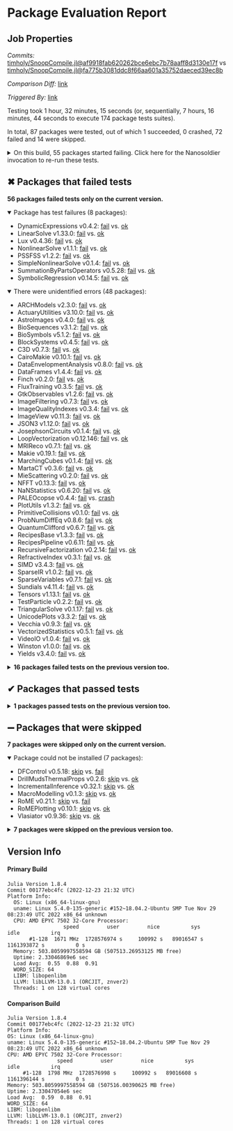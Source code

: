 # Package Evaluation Report

## Job Properties

*Commits:* [timholy/SnoopCompile.jl@af9918fab620262bce6ebc7b78aaff8d3130e17f](https://github.com/timholy/SnoopCompile.jl/commit/af9918fab620262bce6ebc7b78aaff8d3130e17f) vs [timholy/SnoopCompile.jl@fa775b3081ddc8f66aa601a35752daeced39ec8b](https://github.com/timholy/SnoopCompile.jl/commit/fa775b3081ddc8f66aa601a35752daeced39ec8b)

*Comparison Diff:* [link](https://github.com/timholy/SnoopCompile.jl/compare/fa775b3081ddc8f66aa601a35752daeced39ec8b..af9918fab620262bce6ebc7b78aaff8d3130e17f)

*Triggered By:* [link](https://github.com/timholy/SnoopCompile.jl/pull/335#issuecomment-1375912606)

Testing took 1 hour, 32 minutes, 15 seconds (or, sequentially, 7 hours, 16 minutes, 44 seconds to execute 174 package tests suites).

In total, 87 packages were tested, out of which 1 succeeded, 0 crashed, 72 failed and 14 were skipped.


<details><summary>On this build, 55 packages started failing. Click here for the Nanosoldier invocation to re-run these tests.</summary>
<p>

```
@nanosoldier `runtests(["ProbNumDiffEq", "Makie", "RecipesBase", "BioSymbols", "SIMD", "PrimitiveCollisions", "C3D", "MieScattering", "PlotUtils", "JSON3", "MarchingCubes", "RefractiveIndex", "MartaCT", "RecipesPipeline", "BioSequences", "SimpleNonlinearSolve", "SparseIR", "TriangularSolve", "Winston", "RecursiveFactorization", "SparseVariables", "NaNStatistics", "AstroImages", "Vecchia", "PSSFSS", "VectorizedStatistics", "LinearSolve", "QuantumClifford", "Tensors", "Finch", "VideoIO", "GtkObservables", "ARCHModels", "NFFT", "ActuaryUtilities", "ImageView", "DynamicExpressions", "JosephsonCircuits", "UnicodePlots", "Yields", "ImageQualityIndexes", "DataEnvelopmentAnalysis", "NonlinearSolve", "ImageFiltering", "CairoMakie", "FluxTraining", "TestParticle", "MRIReco", "SymbolicRegression", "LoopVectorization", "Sundials", "DataFrames", "SummationByPartsOperators", "BlockSystems", "Lux"])`
```

</p>
</details>


## ✖ Packages that failed tests

**56 packages failed tests only on the current version.**

<details open><summary>Package has test failures (8 packages):</summary>
<p>


- DynamicExpressions v0.4.2: [fail](https://s3.amazonaws.com/julialang-reports/nanosoldier/pkgeval/by_hash/af9918f_vs_fa775b3/DynamicExpressions.primary.log) vs. [ok](https://s3.amazonaws.com/julialang-reports/nanosoldier/pkgeval/by_hash/af9918f_vs_fa775b3/DynamicExpressions.against.log)
- LinearSolve v1.33.0: [fail](https://s3.amazonaws.com/julialang-reports/nanosoldier/pkgeval/by_hash/af9918f_vs_fa775b3/LinearSolve.primary.log) vs. [ok](https://s3.amazonaws.com/julialang-reports/nanosoldier/pkgeval/by_hash/af9918f_vs_fa775b3/LinearSolve.against.log)
- Lux v0.4.36: [fail](https://s3.amazonaws.com/julialang-reports/nanosoldier/pkgeval/by_hash/af9918f_vs_fa775b3/Lux.primary.log) vs. [ok](https://s3.amazonaws.com/julialang-reports/nanosoldier/pkgeval/by_hash/af9918f_vs_fa775b3/Lux.against.log)
- NonlinearSolve v1.1.1: [fail](https://s3.amazonaws.com/julialang-reports/nanosoldier/pkgeval/by_hash/af9918f_vs_fa775b3/NonlinearSolve.primary.log) vs. [ok](https://s3.amazonaws.com/julialang-reports/nanosoldier/pkgeval/by_hash/af9918f_vs_fa775b3/NonlinearSolve.against.log)
- PSSFSS v1.2.2: [fail](https://s3.amazonaws.com/julialang-reports/nanosoldier/pkgeval/by_hash/af9918f_vs_fa775b3/PSSFSS.primary.log) vs. [ok](https://s3.amazonaws.com/julialang-reports/nanosoldier/pkgeval/by_hash/af9918f_vs_fa775b3/PSSFSS.against.log)
- SimpleNonlinearSolve v0.1.4: [fail](https://s3.amazonaws.com/julialang-reports/nanosoldier/pkgeval/by_hash/af9918f_vs_fa775b3/SimpleNonlinearSolve.primary.log) vs. [ok](https://s3.amazonaws.com/julialang-reports/nanosoldier/pkgeval/by_hash/af9918f_vs_fa775b3/SimpleNonlinearSolve.against.log)
- SummationByPartsOperators v0.5.28: [fail](https://s3.amazonaws.com/julialang-reports/nanosoldier/pkgeval/by_hash/af9918f_vs_fa775b3/SummationByPartsOperators.primary.log) vs. [ok](https://s3.amazonaws.com/julialang-reports/nanosoldier/pkgeval/by_hash/af9918f_vs_fa775b3/SummationByPartsOperators.against.log)
- SymbolicRegression v0.14.5: [fail](https://s3.amazonaws.com/julialang-reports/nanosoldier/pkgeval/by_hash/af9918f_vs_fa775b3/SymbolicRegression.primary.log) vs. [ok](https://s3.amazonaws.com/julialang-reports/nanosoldier/pkgeval/by_hash/af9918f_vs_fa775b3/SymbolicRegression.against.log)

</p>
</details>

<details open><summary>There were unidentified errors (48 packages):</summary>
<p>


- ARCHModels v2.3.0: [fail](https://s3.amazonaws.com/julialang-reports/nanosoldier/pkgeval/by_hash/af9918f_vs_fa775b3/ARCHModels.primary.log) vs. [ok](https://s3.amazonaws.com/julialang-reports/nanosoldier/pkgeval/by_hash/af9918f_vs_fa775b3/ARCHModels.against.log)
- ActuaryUtilities v3.10.0: [fail](https://s3.amazonaws.com/julialang-reports/nanosoldier/pkgeval/by_hash/af9918f_vs_fa775b3/ActuaryUtilities.primary.log) vs. [ok](https://s3.amazonaws.com/julialang-reports/nanosoldier/pkgeval/by_hash/af9918f_vs_fa775b3/ActuaryUtilities.against.log)
- AstroImages v0.4.0: [fail](https://s3.amazonaws.com/julialang-reports/nanosoldier/pkgeval/by_hash/af9918f_vs_fa775b3/AstroImages.primary.log) vs. [ok](https://s3.amazonaws.com/julialang-reports/nanosoldier/pkgeval/by_hash/af9918f_vs_fa775b3/AstroImages.against.log)
- BioSequences v3.1.2: [fail](https://s3.amazonaws.com/julialang-reports/nanosoldier/pkgeval/by_hash/af9918f_vs_fa775b3/BioSequences.primary.log) vs. [ok](https://s3.amazonaws.com/julialang-reports/nanosoldier/pkgeval/by_hash/af9918f_vs_fa775b3/BioSequences.against.log)
- BioSymbols v5.1.2: [fail](https://s3.amazonaws.com/julialang-reports/nanosoldier/pkgeval/by_hash/af9918f_vs_fa775b3/BioSymbols.primary.log) vs. [ok](https://s3.amazonaws.com/julialang-reports/nanosoldier/pkgeval/by_hash/af9918f_vs_fa775b3/BioSymbols.against.log)
- BlockSystems v0.4.5: [fail](https://s3.amazonaws.com/julialang-reports/nanosoldier/pkgeval/by_hash/af9918f_vs_fa775b3/BlockSystems.primary.log) vs. [ok](https://s3.amazonaws.com/julialang-reports/nanosoldier/pkgeval/by_hash/af9918f_vs_fa775b3/BlockSystems.against.log)
- C3D v0.7.3: [fail](https://s3.amazonaws.com/julialang-reports/nanosoldier/pkgeval/by_hash/af9918f_vs_fa775b3/C3D.primary.log) vs. [ok](https://s3.amazonaws.com/julialang-reports/nanosoldier/pkgeval/by_hash/af9918f_vs_fa775b3/C3D.against.log)
- CairoMakie v0.10.1: [fail](https://s3.amazonaws.com/julialang-reports/nanosoldier/pkgeval/by_hash/af9918f_vs_fa775b3/CairoMakie.primary.log) vs. [ok](https://s3.amazonaws.com/julialang-reports/nanosoldier/pkgeval/by_hash/af9918f_vs_fa775b3/CairoMakie.against.log)
- DataEnvelopmentAnalysis v0.8.0: [fail](https://s3.amazonaws.com/julialang-reports/nanosoldier/pkgeval/by_hash/af9918f_vs_fa775b3/DataEnvelopmentAnalysis.primary.log) vs. [ok](https://s3.amazonaws.com/julialang-reports/nanosoldier/pkgeval/by_hash/af9918f_vs_fa775b3/DataEnvelopmentAnalysis.against.log)
- DataFrames v1.4.4: [fail](https://s3.amazonaws.com/julialang-reports/nanosoldier/pkgeval/by_hash/af9918f_vs_fa775b3/DataFrames.primary.log) vs. [ok](https://s3.amazonaws.com/julialang-reports/nanosoldier/pkgeval/by_hash/af9918f_vs_fa775b3/DataFrames.against.log)
- Finch v0.2.0: [fail](https://s3.amazonaws.com/julialang-reports/nanosoldier/pkgeval/by_hash/af9918f_vs_fa775b3/Finch.primary.log) vs. [ok](https://s3.amazonaws.com/julialang-reports/nanosoldier/pkgeval/by_hash/af9918f_vs_fa775b3/Finch.against.log)
- FluxTraining v0.3.5: [fail](https://s3.amazonaws.com/julialang-reports/nanosoldier/pkgeval/by_hash/af9918f_vs_fa775b3/FluxTraining.primary.log) vs. [ok](https://s3.amazonaws.com/julialang-reports/nanosoldier/pkgeval/by_hash/af9918f_vs_fa775b3/FluxTraining.against.log)
- GtkObservables v1.2.6: [fail](https://s3.amazonaws.com/julialang-reports/nanosoldier/pkgeval/by_hash/af9918f_vs_fa775b3/GtkObservables.primary.log) vs. [ok](https://s3.amazonaws.com/julialang-reports/nanosoldier/pkgeval/by_hash/af9918f_vs_fa775b3/GtkObservables.against.log)
- ImageFiltering v0.7.3: [fail](https://s3.amazonaws.com/julialang-reports/nanosoldier/pkgeval/by_hash/af9918f_vs_fa775b3/ImageFiltering.primary.log) vs. [ok](https://s3.amazonaws.com/julialang-reports/nanosoldier/pkgeval/by_hash/af9918f_vs_fa775b3/ImageFiltering.against.log)
- ImageQualityIndexes v0.3.4: [fail](https://s3.amazonaws.com/julialang-reports/nanosoldier/pkgeval/by_hash/af9918f_vs_fa775b3/ImageQualityIndexes.primary.log) vs. [ok](https://s3.amazonaws.com/julialang-reports/nanosoldier/pkgeval/by_hash/af9918f_vs_fa775b3/ImageQualityIndexes.against.log)
- ImageView v0.11.3: [fail](https://s3.amazonaws.com/julialang-reports/nanosoldier/pkgeval/by_hash/af9918f_vs_fa775b3/ImageView.primary.log) vs. [ok](https://s3.amazonaws.com/julialang-reports/nanosoldier/pkgeval/by_hash/af9918f_vs_fa775b3/ImageView.against.log)
- JSON3 v1.12.0: [fail](https://s3.amazonaws.com/julialang-reports/nanosoldier/pkgeval/by_hash/af9918f_vs_fa775b3/JSON3.primary.log) vs. [ok](https://s3.amazonaws.com/julialang-reports/nanosoldier/pkgeval/by_hash/af9918f_vs_fa775b3/JSON3.against.log)
- JosephsonCircuits v0.1.4: [fail](https://s3.amazonaws.com/julialang-reports/nanosoldier/pkgeval/by_hash/af9918f_vs_fa775b3/JosephsonCircuits.primary.log) vs. [ok](https://s3.amazonaws.com/julialang-reports/nanosoldier/pkgeval/by_hash/af9918f_vs_fa775b3/JosephsonCircuits.against.log)
- LoopVectorization v0.12.146: [fail](https://s3.amazonaws.com/julialang-reports/nanosoldier/pkgeval/by_hash/af9918f_vs_fa775b3/LoopVectorization.primary.log) vs. [ok](https://s3.amazonaws.com/julialang-reports/nanosoldier/pkgeval/by_hash/af9918f_vs_fa775b3/LoopVectorization.against.log)
- MRIReco v0.7.1: [fail](https://s3.amazonaws.com/julialang-reports/nanosoldier/pkgeval/by_hash/af9918f_vs_fa775b3/MRIReco.primary.log) vs. [ok](https://s3.amazonaws.com/julialang-reports/nanosoldier/pkgeval/by_hash/af9918f_vs_fa775b3/MRIReco.against.log)
- Makie v0.19.1: [fail](https://s3.amazonaws.com/julialang-reports/nanosoldier/pkgeval/by_hash/af9918f_vs_fa775b3/Makie.primary.log) vs. [ok](https://s3.amazonaws.com/julialang-reports/nanosoldier/pkgeval/by_hash/af9918f_vs_fa775b3/Makie.against.log)
- MarchingCubes v0.1.4: [fail](https://s3.amazonaws.com/julialang-reports/nanosoldier/pkgeval/by_hash/af9918f_vs_fa775b3/MarchingCubes.primary.log) vs. [ok](https://s3.amazonaws.com/julialang-reports/nanosoldier/pkgeval/by_hash/af9918f_vs_fa775b3/MarchingCubes.against.log)
- MartaCT v0.3.6: [fail](https://s3.amazonaws.com/julialang-reports/nanosoldier/pkgeval/by_hash/af9918f_vs_fa775b3/MartaCT.primary.log) vs. [ok](https://s3.amazonaws.com/julialang-reports/nanosoldier/pkgeval/by_hash/af9918f_vs_fa775b3/MartaCT.against.log)
- MieScattering v0.2.0: [fail](https://s3.amazonaws.com/julialang-reports/nanosoldier/pkgeval/by_hash/af9918f_vs_fa775b3/MieScattering.primary.log) vs. [ok](https://s3.amazonaws.com/julialang-reports/nanosoldier/pkgeval/by_hash/af9918f_vs_fa775b3/MieScattering.against.log)
- NFFT v0.13.3: [fail](https://s3.amazonaws.com/julialang-reports/nanosoldier/pkgeval/by_hash/af9918f_vs_fa775b3/NFFT.primary.log) vs. [ok](https://s3.amazonaws.com/julialang-reports/nanosoldier/pkgeval/by_hash/af9918f_vs_fa775b3/NFFT.against.log)
- NaNStatistics v0.6.20: [fail](https://s3.amazonaws.com/julialang-reports/nanosoldier/pkgeval/by_hash/af9918f_vs_fa775b3/NaNStatistics.primary.log) vs. [ok](https://s3.amazonaws.com/julialang-reports/nanosoldier/pkgeval/by_hash/af9918f_vs_fa775b3/NaNStatistics.against.log)
- PALEOcopse v0.4.4: [fail](https://s3.amazonaws.com/julialang-reports/nanosoldier/pkgeval/by_hash/af9918f_vs_fa775b3/PALEOcopse.primary.log) vs. [crash](https://s3.amazonaws.com/julialang-reports/nanosoldier/pkgeval/by_hash/af9918f_vs_fa775b3/PALEOcopse.against.log)
- PlotUtils v1.3.2: [fail](https://s3.amazonaws.com/julialang-reports/nanosoldier/pkgeval/by_hash/af9918f_vs_fa775b3/PlotUtils.primary.log) vs. [ok](https://s3.amazonaws.com/julialang-reports/nanosoldier/pkgeval/by_hash/af9918f_vs_fa775b3/PlotUtils.against.log)
- PrimitiveCollisions v0.1.0: [fail](https://s3.amazonaws.com/julialang-reports/nanosoldier/pkgeval/by_hash/af9918f_vs_fa775b3/PrimitiveCollisions.primary.log) vs. [ok](https://s3.amazonaws.com/julialang-reports/nanosoldier/pkgeval/by_hash/af9918f_vs_fa775b3/PrimitiveCollisions.against.log)
- ProbNumDiffEq v0.8.6: [fail](https://s3.amazonaws.com/julialang-reports/nanosoldier/pkgeval/by_hash/af9918f_vs_fa775b3/ProbNumDiffEq.primary.log) vs. [ok](https://s3.amazonaws.com/julialang-reports/nanosoldier/pkgeval/by_hash/af9918f_vs_fa775b3/ProbNumDiffEq.against.log)
- QuantumClifford v0.6.7: [fail](https://s3.amazonaws.com/julialang-reports/nanosoldier/pkgeval/by_hash/af9918f_vs_fa775b3/QuantumClifford.primary.log) vs. [ok](https://s3.amazonaws.com/julialang-reports/nanosoldier/pkgeval/by_hash/af9918f_vs_fa775b3/QuantumClifford.against.log)
- RecipesBase v1.3.3: [fail](https://s3.amazonaws.com/julialang-reports/nanosoldier/pkgeval/by_hash/af9918f_vs_fa775b3/RecipesBase.primary.log) vs. [ok](https://s3.amazonaws.com/julialang-reports/nanosoldier/pkgeval/by_hash/af9918f_vs_fa775b3/RecipesBase.against.log)
- RecipesPipeline v0.6.11: [fail](https://s3.amazonaws.com/julialang-reports/nanosoldier/pkgeval/by_hash/af9918f_vs_fa775b3/RecipesPipeline.primary.log) vs. [ok](https://s3.amazonaws.com/julialang-reports/nanosoldier/pkgeval/by_hash/af9918f_vs_fa775b3/RecipesPipeline.against.log)
- RecursiveFactorization v0.2.14: [fail](https://s3.amazonaws.com/julialang-reports/nanosoldier/pkgeval/by_hash/af9918f_vs_fa775b3/RecursiveFactorization.primary.log) vs. [ok](https://s3.amazonaws.com/julialang-reports/nanosoldier/pkgeval/by_hash/af9918f_vs_fa775b3/RecursiveFactorization.against.log)
- RefractiveIndex v0.3.1: [fail](https://s3.amazonaws.com/julialang-reports/nanosoldier/pkgeval/by_hash/af9918f_vs_fa775b3/RefractiveIndex.primary.log) vs. [ok](https://s3.amazonaws.com/julialang-reports/nanosoldier/pkgeval/by_hash/af9918f_vs_fa775b3/RefractiveIndex.against.log)
- SIMD v3.4.3: [fail](https://s3.amazonaws.com/julialang-reports/nanosoldier/pkgeval/by_hash/af9918f_vs_fa775b3/SIMD.primary.log) vs. [ok](https://s3.amazonaws.com/julialang-reports/nanosoldier/pkgeval/by_hash/af9918f_vs_fa775b3/SIMD.against.log)
- SparseIR v1.0.2: [fail](https://s3.amazonaws.com/julialang-reports/nanosoldier/pkgeval/by_hash/af9918f_vs_fa775b3/SparseIR.primary.log) vs. [ok](https://s3.amazonaws.com/julialang-reports/nanosoldier/pkgeval/by_hash/af9918f_vs_fa775b3/SparseIR.against.log)
- SparseVariables v0.7.1: [fail](https://s3.amazonaws.com/julialang-reports/nanosoldier/pkgeval/by_hash/af9918f_vs_fa775b3/SparseVariables.primary.log) vs. [ok](https://s3.amazonaws.com/julialang-reports/nanosoldier/pkgeval/by_hash/af9918f_vs_fa775b3/SparseVariables.against.log)
- Sundials v4.11.4: [fail](https://s3.amazonaws.com/julialang-reports/nanosoldier/pkgeval/by_hash/af9918f_vs_fa775b3/Sundials.primary.log) vs. [ok](https://s3.amazonaws.com/julialang-reports/nanosoldier/pkgeval/by_hash/af9918f_vs_fa775b3/Sundials.against.log)
- Tensors v1.13.1: [fail](https://s3.amazonaws.com/julialang-reports/nanosoldier/pkgeval/by_hash/af9918f_vs_fa775b3/Tensors.primary.log) vs. [ok](https://s3.amazonaws.com/julialang-reports/nanosoldier/pkgeval/by_hash/af9918f_vs_fa775b3/Tensors.against.log)
- TestParticle v0.2.2: [fail](https://s3.amazonaws.com/julialang-reports/nanosoldier/pkgeval/by_hash/af9918f_vs_fa775b3/TestParticle.primary.log) vs. [ok](https://s3.amazonaws.com/julialang-reports/nanosoldier/pkgeval/by_hash/af9918f_vs_fa775b3/TestParticle.against.log)
- TriangularSolve v0.1.17: [fail](https://s3.amazonaws.com/julialang-reports/nanosoldier/pkgeval/by_hash/af9918f_vs_fa775b3/TriangularSolve.primary.log) vs. [ok](https://s3.amazonaws.com/julialang-reports/nanosoldier/pkgeval/by_hash/af9918f_vs_fa775b3/TriangularSolve.against.log)
- UnicodePlots v3.3.2: [fail](https://s3.amazonaws.com/julialang-reports/nanosoldier/pkgeval/by_hash/af9918f_vs_fa775b3/UnicodePlots.primary.log) vs. [ok](https://s3.amazonaws.com/julialang-reports/nanosoldier/pkgeval/by_hash/af9918f_vs_fa775b3/UnicodePlots.against.log)
- Vecchia v0.9.3: [fail](https://s3.amazonaws.com/julialang-reports/nanosoldier/pkgeval/by_hash/af9918f_vs_fa775b3/Vecchia.primary.log) vs. [ok](https://s3.amazonaws.com/julialang-reports/nanosoldier/pkgeval/by_hash/af9918f_vs_fa775b3/Vecchia.against.log)
- VectorizedStatistics v0.5.1: [fail](https://s3.amazonaws.com/julialang-reports/nanosoldier/pkgeval/by_hash/af9918f_vs_fa775b3/VectorizedStatistics.primary.log) vs. [ok](https://s3.amazonaws.com/julialang-reports/nanosoldier/pkgeval/by_hash/af9918f_vs_fa775b3/VectorizedStatistics.against.log)
- VideoIO v1.0.4: [fail](https://s3.amazonaws.com/julialang-reports/nanosoldier/pkgeval/by_hash/af9918f_vs_fa775b3/VideoIO.primary.log) vs. [ok](https://s3.amazonaws.com/julialang-reports/nanosoldier/pkgeval/by_hash/af9918f_vs_fa775b3/VideoIO.against.log)
- Winston v1.0.0: [fail](https://s3.amazonaws.com/julialang-reports/nanosoldier/pkgeval/by_hash/af9918f_vs_fa775b3/Winston.primary.log) vs. [ok](https://s3.amazonaws.com/julialang-reports/nanosoldier/pkgeval/by_hash/af9918f_vs_fa775b3/Winston.against.log)
- Yields v3.4.0: [fail](https://s3.amazonaws.com/julialang-reports/nanosoldier/pkgeval/by_hash/af9918f_vs_fa775b3/Yields.primary.log) vs. [ok](https://s3.amazonaws.com/julialang-reports/nanosoldier/pkgeval/by_hash/af9918f_vs_fa775b3/Yields.against.log)

</p>
</details>

<details><summary><strong>16 packages failed tests on the previous version too.</strong></summary>
<p>

<details open><summary>Package has test failures (2 packages):</summary>
<p>


- [Luxor v3.6.0](https://s3.amazonaws.com/julialang-reports/nanosoldier/pkgeval/by_hash/af9918f_vs_fa775b3/Luxor.primary.log)
- [OrdinaryDiffEq v6.37.0](https://s3.amazonaws.com/julialang-reports/nanosoldier/pkgeval/by_hash/af9918f_vs_fa775b3/OrdinaryDiffEq.primary.log)

</p>
</details>

<details open><summary>Package is missing a package dependency (1 packages):</summary>
<p>


- [WildBootTests v0.8.5](https://s3.amazonaws.com/julialang-reports/nanosoldier/pkgeval/by_hash/af9918f_vs_fa775b3/WildBootTests.primary.log)

</p>
</details>

<details open><summary>There were unidentified errors (13 packages):</summary>
<p>


- [Bonsai v0.5.4](https://s3.amazonaws.com/julialang-reports/nanosoldier/pkgeval/by_hash/af9918f_vs_fa775b3/Bonsai.primary.log)
- [CSV v0.10.9](https://s3.amazonaws.com/julialang-reports/nanosoldier/pkgeval/by_hash/af9918f_vs_fa775b3/CSV.primary.log)
- [GLMakie v0.8.1](https://s3.amazonaws.com/julialang-reports/nanosoldier/pkgeval/by_hash/af9918f_vs_fa775b3/GLMakie.primary.log)
- [Octavian v0.3.20](https://s3.amazonaws.com/julialang-reports/nanosoldier/pkgeval/by_hash/af9918f_vs_fa775b3/Octavian.primary.log)
- [PALEOboxes v0.21.7](https://s3.amazonaws.com/julialang-reports/nanosoldier/pkgeval/by_hash/af9918f_vs_fa775b3/PALEOboxes.primary.log)
- [Parsers v2.5.2](https://s3.amazonaws.com/julialang-reports/nanosoldier/pkgeval/by_hash/af9918f_vs_fa775b3/Parsers.primary.log)
- [Plots v1.38.1](https://s3.amazonaws.com/julialang-reports/nanosoldier/pkgeval/by_hash/af9918f_vs_fa775b3/Plots.primary.log)
- [QSymbolicsBase v0.1.0](https://s3.amazonaws.com/julialang-reports/nanosoldier/pkgeval/by_hash/af9918f_vs_fa775b3/QSymbolicsBase.primary.log)
- [QSymbolicsOptics v0.1.0](https://s3.amazonaws.com/julialang-reports/nanosoldier/pkgeval/by_hash/af9918f_vs_fa775b3/QSymbolicsOptics.primary.log)
- [QuantumSymbolics v0.1.0](https://s3.amazonaws.com/julialang-reports/nanosoldier/pkgeval/by_hash/af9918f_vs_fa775b3/QuantumSymbolics.primary.log)
- [Term v1.1.0](https://s3.amazonaws.com/julialang-reports/nanosoldier/pkgeval/by_hash/af9918f_vs_fa775b3/Term.primary.log)
- [ThreadPinning v0.7.2](https://s3.amazonaws.com/julialang-reports/nanosoldier/pkgeval/by_hash/af9918f_vs_fa775b3/ThreadPinning.primary.log)
- [WGLMakie v0.8.5](https://s3.amazonaws.com/julialang-reports/nanosoldier/pkgeval/by_hash/af9918f_vs_fa775b3/WGLMakie.primary.log)

</p>
</details>

</p>
</details>


## ✔ Packages that passed tests

<details><summary><strong>1 packages passed tests on the previous version too.</strong></summary>
<p>

- [ColorSchemes v3.20.0](https://s3.amazonaws.com/julialang-reports/nanosoldier/pkgeval/by_hash/af9918f_vs_fa775b3/ColorSchemes.primary.log)

</p>
</details>


## ➖ Packages that were skipped

**7 packages were skipped only on the current version.**

<details open><summary>Package could not be installed (7 packages):</summary>
<p>


- DFControl v0.5.18: [skip](https://s3.amazonaws.com/julialang-reports/nanosoldier/pkgeval/by_hash/af9918f_vs_fa775b3/DFControl.primary.log) vs. [fail](https://s3.amazonaws.com/julialang-reports/nanosoldier/pkgeval/by_hash/af9918f_vs_fa775b3/DFControl.against.log)
- DrillMudsThermalProps v0.2.6: [skip](https://s3.amazonaws.com/julialang-reports/nanosoldier/pkgeval/by_hash/af9918f_vs_fa775b3/DrillMudsThermalProps.primary.log) vs. [ok](https://s3.amazonaws.com/julialang-reports/nanosoldier/pkgeval/by_hash/af9918f_vs_fa775b3/DrillMudsThermalProps.against.log)
- IncrementalInference v0.32.1: [skip](https://s3.amazonaws.com/julialang-reports/nanosoldier/pkgeval/by_hash/af9918f_vs_fa775b3/IncrementalInference.primary.log) vs. [ok](https://s3.amazonaws.com/julialang-reports/nanosoldier/pkgeval/by_hash/af9918f_vs_fa775b3/IncrementalInference.against.log)
- MacroModelling v0.1.3: [skip](https://s3.amazonaws.com/julialang-reports/nanosoldier/pkgeval/by_hash/af9918f_vs_fa775b3/MacroModelling.primary.log) vs. [ok](https://s3.amazonaws.com/julialang-reports/nanosoldier/pkgeval/by_hash/af9918f_vs_fa775b3/MacroModelling.against.log)
- RoME v0.21.1: [skip](https://s3.amazonaws.com/julialang-reports/nanosoldier/pkgeval/by_hash/af9918f_vs_fa775b3/RoME.primary.log) vs. [fail](https://s3.amazonaws.com/julialang-reports/nanosoldier/pkgeval/by_hash/af9918f_vs_fa775b3/RoME.against.log)
- RoMEPlotting v0.10.1: [skip](https://s3.amazonaws.com/julialang-reports/nanosoldier/pkgeval/by_hash/af9918f_vs_fa775b3/RoMEPlotting.primary.log) vs. [ok](https://s3.amazonaws.com/julialang-reports/nanosoldier/pkgeval/by_hash/af9918f_vs_fa775b3/RoMEPlotting.against.log)
- Vlasiator v0.9.36: [skip](https://s3.amazonaws.com/julialang-reports/nanosoldier/pkgeval/by_hash/af9918f_vs_fa775b3/Vlasiator.primary.log) vs. [ok](https://s3.amazonaws.com/julialang-reports/nanosoldier/pkgeval/by_hash/af9918f_vs_fa775b3/Vlasiator.against.log)

</p>
</details>

<details><summary><strong>7 packages were skipped on the previous version too.</strong></summary>
<p>

<details open><summary>Package could not be installed (6 packages):</summary>
<p>


- [Collide](https://s3.amazonaws.com/julialang-reports/nanosoldier/pkgeval/by_hash/af9918f_vs_fa775b3/Collide.primary.log)
- [JutulDarcy](https://s3.amazonaws.com/julialang-reports/nanosoldier/pkgeval/by_hash/af9918f_vs_fa775b3/JutulDarcy.primary.log)
- [PairPlots](https://s3.amazonaws.com/julialang-reports/nanosoldier/pkgeval/by_hash/af9918f_vs_fa775b3/PairPlots.primary.log)
- [PlotRNA](https://s3.amazonaws.com/julialang-reports/nanosoldier/pkgeval/by_hash/af9918f_vs_fa775b3/PlotRNA.primary.log)
- [QSymbolicsClifford](https://s3.amazonaws.com/julialang-reports/nanosoldier/pkgeval/by_hash/af9918f_vs_fa775b3/QSymbolicsClifford.primary.log)
- [SpmImageTycoon v0.4.1](https://s3.amazonaws.com/julialang-reports/nanosoldier/pkgeval/by_hash/af9918f_vs_fa775b3/SpmImageTycoon.primary.log)

</p>
</details>

<details open><summary>Package was blacklisted (1 packages):</summary>
<p>


- [RemoteHPC](https://s3.amazonaws.com/julialang-reports/nanosoldier/pkgeval/by_hash/af9918f_vs_fa775b3/RemoteHPC.primary.log)

</p>
</details>

</p>
</details>


## Version Info

#### Primary Build

```
Julia Version 1.8.4
Commit 00177ebc4fc (2022-12-23 21:32 UTC)
Platform Info:
  OS: Linux (x86_64-linux-gnu)
  uname: Linux 5.4.0-135-generic #152~18.04.2-Ubuntu SMP Tue Nov 29 08:23:49 UTC 2022 x86_64 unknown
  CPU: AMD EPYC 7502 32-Core Processor: 
                  speed         user         nice          sys         idle          irq
       #1-128  1671 MHz  1728576974 s     100992 s   89016547 s  1161393872 s          0 s
  Memory: 503.8059997558594 GB (507513.26953125 MB free)
  Uptime: 2.33046869e6 sec
  Load Avg:  0.55  0.88  0.91
  WORD_SIZE: 64
  LIBM: libopenlibm
  LLVM: libLLVM-13.0.1 (ORCJIT, znver2)
  Threads: 1 on 128 virtual cores

```

  #### Comparison Build

  ```
Julia Version 1.8.4
Commit 00177ebc4fc (2022-12-23 21:32 UTC)
Platform Info:
  OS: Linux (x86_64-linux-gnu)
  uname: Linux 5.4.0-135-generic #152~18.04.2-Ubuntu SMP Tue Nov 29 08:23:49 UTC 2022 x86_64 unknown
  CPU: AMD EPYC 7502 32-Core Processor: 
                  speed         user         nice          sys         idle          irq
       #1-128  1798 MHz  1728576998 s     100992 s   89016608 s  1161396144 s          0 s
  Memory: 503.8059997558594 GB (507516.00390625 MB free)
  Uptime: 2.33047054e6 sec
  Load Avg:  0.59  0.88  0.91
  WORD_SIZE: 64
  LIBM: libopenlibm
  LLVM: libLLVM-13.0.1 (ORCJIT, znver2)
  Threads: 1 on 128 virtual cores

  ```
  <!-- Generated on 2023-01-09T13:04:21.156 -->
